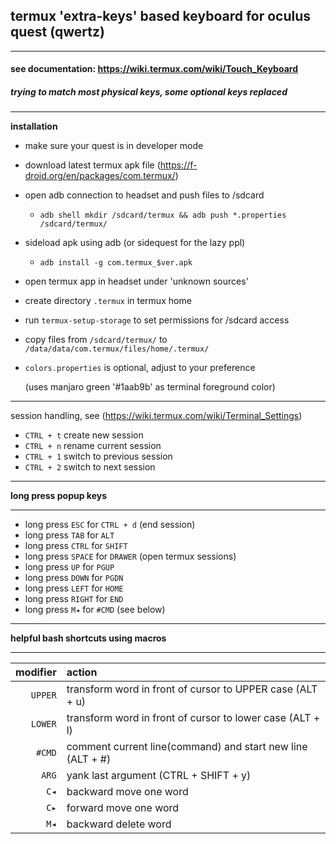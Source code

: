 ## termux 'extra-keys' based keyboard for oculus quest (qwertz)
___
#### see documentation: https://wiki.termux.com/wiki/Touch_Keyboard

##### trying to match most physical keys, some optional keys replaced
___
**installation**

* make sure your quest is in developer mode
* download latest termux apk file (https://f-droid.org/en/packages/com.termux/)
* open adb connection to headset and push files to /sdcard
  * ```adb shell mkdir /sdcard/termux && adb push *.properties /sdcard/termux/```
* sideload apk using adb (or sidequest for the lazy ppl)
  * ```adb install -g com.termux_$ver.apk```
* open termux app in headset under 'unknown sources' 
* create directory ```.termux``` in termux home
* run ```termux-setup-storage``` to set permissions for /sdcard access
* copy files from ```/sdcard/termux/``` to ```/data/data/com.termux/files/home/.termux/```
* ```colors.properties``` is optional, adjust to your preference
  
  (uses manjaro green '#1aab9b' as terminal foreground color)
___
session handling, see (https://wiki.termux.com/wiki/Terminal_Settings)

* ```CTRL + t``` create new session
* ```CTRL + n``` rename current session
* ```CTRL + 1``` switch to previous session
* ```CTRL + 2``` switch to next session
___

**long press popup keys**
___
* long press ```ESC``` for ```CTRL + d``` (end session)
* long press ```TAB``` for ```ALT```
* long press ```CTRL``` for ```SHIFT```
* long press ```SPACE``` for ```DRAWER``` (open termux sessions)
* long press ```UP``` for ```PGUP```
* long press ```DOWN``` for ```PGDN```
* long press ```LEFT``` for ```HOME```
* long press ```RIGHT``` for ```END```
* long press ```M◂``` for ```#CMD``` (see below)
___
**helpful bash shortcuts using macros**
___
| modifier | action |
|--:|:--|
|```UPPER``` | transform word in front of cursor to UPPER case (ALT + u) |
|```LOWER``` | transform word in front of cursor to lower case (ALT + l) |
| ```#CMD``` | comment current line(command) and start new line (ALT + #) |
|  ```ARG``` | yank last argument (CTRL + SHIFT + y) |
|   ```C◂``` | backward move one word |
|   ```C▸``` | forward move one word |
|   ```M◂``` | backward delete word |


